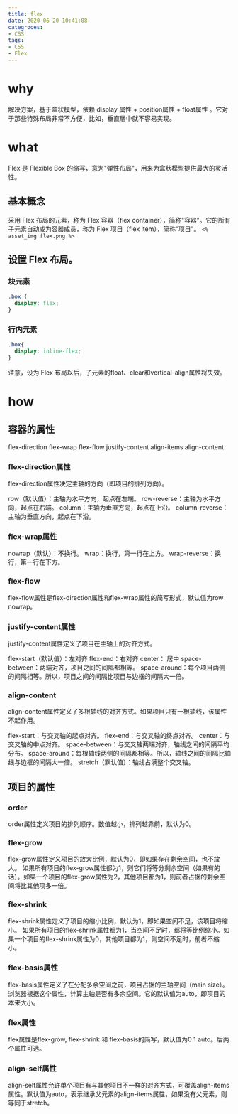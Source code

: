 ```yaml
---
title: flex
date: 2020-06-20 10:41:08
categroces:
- CSS
tags:
- CSS
- Flex
---
```


# why
解决方案，基于盒状模型，依赖 display 属性 + position属性 + float属性 。它对于那些特殊布局非常不方便，比如，垂直居中就不容易实现。

# what
Flex 是 Flexible Box 的缩写，意为"弹性布局"，用来为盒状模型提供最大的灵活性。

## 基本概念
采用 Flex 布局的元素，称为 Flex 容器（flex container），简称"容器"。它的所有子元素自动成为容器成员，称为 Flex 项目（flex item），简称"项目"。
`<% asset_img flex.png %>`

## 设置 Flex 布局。
### 块元素
``` css
.box {
  display: flex;
}
```

### 行内元素
``` css
.box{
  display: inline-flex;
}
```

注意，设为 Flex 布局以后，子元素的float、clear和vertical-align属性将失效。

# how
## 容器的属性
flex-direction
flex-wrap
flex-flow
justify-content
align-items
align-content

### flex-direction属性
flex-direction属性决定主轴的方向（即项目的排列方向）。

row（默认值）：主轴为水平方向，起点在左端。
row-reverse：主轴为水平方向，起点在右端。
column：主轴为垂直方向，起点在上沿。
column-reverse：主轴为垂直方向，起点在下沿。

### flex-wrap属性
nowrap（默认）：不换行。
wrap：换行，第一行在上方。
wrap-reverse：换行，第一行在下方。

### flex-flow
flex-flow属性是flex-direction属性和flex-wrap属性的简写形式，默认值为row nowrap。

### justify-content属性
justify-content属性定义了项目在主轴上的对齐方式。

flex-start（默认值）：左对齐
flex-end：右对齐
center： 居中
space-between：两端对齐，项目之间的间隔都相等。
space-around：每个项目两侧的间隔相等。所以，项目之间的间隔比项目与边框的间隔大一倍。

### align-content
align-content属性定义了多根轴线的对齐方式。如果项目只有一根轴线，该属性不起作用。

flex-start：与交叉轴的起点对齐。
flex-end：与交叉轴的终点对齐。
center：与交叉轴的中点对齐。
space-between：与交叉轴两端对齐，轴线之间的间隔平均分布。
space-around：每根轴线两侧的间隔都相等。所以，轴线之间的间隔比轴线与边框的间隔大一倍。
stretch（默认值）：轴线占满整个交叉轴。

## 项目的属性
### order
order属性定义项目的排列顺序。数值越小，排列越靠前，默认为0。

### flex-grow
flex-grow属性定义项目的放大比例，默认为0，即如果存在剩余空间，也不放大。
如果所有项目的flex-grow属性都为1，则它们将等分剩余空间（如果有的话）。如果一个项目的flex-grow属性为2，其他项目都为1，则前者占据的剩余空间将比其他项多一倍。

### flex-shrink
flex-shrink属性定义了项目的缩小比例，默认为1，即如果空间不足，该项目将缩小。
如果所有项目的flex-shrink属性都为1，当空间不足时，都将等比例缩小。如果一个项目的flex-shrink属性为0，其他项目都为1，则空间不足时，前者不缩小。

### flex-basis属性
flex-basis属性定义了在分配多余空间之前，项目占据的主轴空间（main size）。浏览器根据这个属性，计算主轴是否有多余空间。它的默认值为auto，即项目的本来大小。

### flex属性
flex属性是flex-grow, flex-shrink 和 flex-basis的简写，默认值为0 1 auto。后两个属性可选。

### align-self属性
align-self属性允许单个项目有与其他项目不一样的对齐方式，可覆盖align-items属性。默认值为auto，表示继承父元素的align-items属性，如果没有父元素，则等同于stretch。
